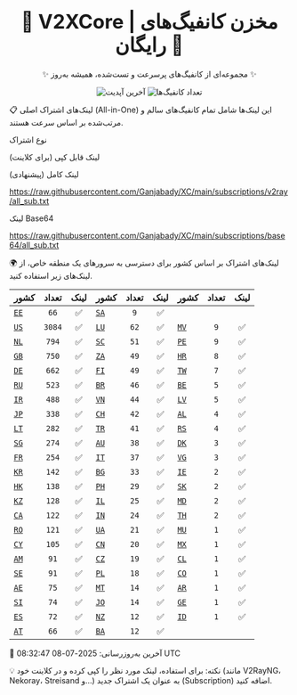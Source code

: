 <div align="center">
<h1 style="font-size: 2.5em; font-weight: bold;">🚀 V2XCore | مخزن کانفیگ‌های رایگان 🚀</h1>
<p>✨ مجموعه‌ای از کانفیگ‌های پرسرعت و تست‌شده، همیشه به‌روز ✨</p>

<p>
<img src="https://img.shields.io/badge/Updated-2025-07-08 08:32:47 UTC-blue?style=for-the-badge&logo=github" alt="آخرین آپدیت">
<img src="https://img.shields.io/badge/Configs-16164-green?style=for-the-badge&logo=serverless" alt="تعداد کانفیگ‌ها">
</p>
</div>

📋 لینک‌های اشتراک اصلی (All-in-One)
این لینک‌ها شامل تمام کانفیگ‌های سالم و مرتب‌شده بر اساس سرعت هستند.

نوع اشتراک

لینک قابل کپی (برای کلاینت)

لینک کامل (پیشنهادی)

https://raw.githubusercontent.com/Ganjabady/XC/main/subscriptions/v2ray/all_sub.txt

لینک Base64

https://raw.githubusercontent.com/Ganjabady/XC/main/subscriptions/base64/all_sub.txt

🌍 لینک‌های اشتراک بر اساس کشور
برای دسترسی به سرورهای یک منطقه خاص، از لینک‌های زیر استفاده کنید.

| کشور | تعداد | لینک | کشور | تعداد | لینک | کشور | تعداد | لینک |
| :--- | :---: | :---: | :--- | :---: | :---: | :--- | :---: | :---: |
| [`EE`](https://raw.githubusercontent.com/Ganjabady/XC/main/subscriptions/regions/EE.txt) | `66` | ✅ | [`SA`](https://raw.githubusercontent.com/Ganjabady/XC/main/subscriptions/regions/SA.txt) | `9` | ✅ |
| [`US`](https://raw.githubusercontent.com/Ganjabady/XC/main/subscriptions/regions/US.txt) | `3084` | ✅ | [`LU`](https://raw.githubusercontent.com/Ganjabady/XC/main/subscriptions/regions/LU.txt) | `62` | ✅ | [`MV`](https://raw.githubusercontent.com/Ganjabady/XC/main/subscriptions/regions/MV.txt) | `9` | ✅ |
| [`NL`](https://raw.githubusercontent.com/Ganjabady/XC/main/subscriptions/regions/NL.txt) | `794` | ✅ | [`SC`](https://raw.githubusercontent.com/Ganjabady/XC/main/subscriptions/regions/SC.txt) | `51` | ✅ | [`PE`](https://raw.githubusercontent.com/Ganjabady/XC/main/subscriptions/regions/PE.txt) | `9` | ✅ |
| [`GB`](https://raw.githubusercontent.com/Ganjabady/XC/main/subscriptions/regions/GB.txt) | `750` | ✅ | [`ZA`](https://raw.githubusercontent.com/Ganjabady/XC/main/subscriptions/regions/ZA.txt) | `49` | ✅ | [`HR`](https://raw.githubusercontent.com/Ganjabady/XC/main/subscriptions/regions/HR.txt) | `8` | ✅ |
| [`DE`](https://raw.githubusercontent.com/Ganjabady/XC/main/subscriptions/regions/DE.txt) | `662` | ✅ | [`FI`](https://raw.githubusercontent.com/Ganjabady/XC/main/subscriptions/regions/FI.txt) | `49` | ✅ | [`TW`](https://raw.githubusercontent.com/Ganjabady/XC/main/subscriptions/regions/TW.txt) | `7` | ✅ |
| [`RU`](https://raw.githubusercontent.com/Ganjabady/XC/main/subscriptions/regions/RU.txt) | `523` | ✅ | [`BR`](https://raw.githubusercontent.com/Ganjabady/XC/main/subscriptions/regions/BR.txt) | `46` | ✅ | [`BE`](https://raw.githubusercontent.com/Ganjabady/XC/main/subscriptions/regions/BE.txt) | `5` | ✅ |
| [`IR`](https://raw.githubusercontent.com/Ganjabady/XC/main/subscriptions/regions/IR.txt) | `488` | ✅ | [`VN`](https://raw.githubusercontent.com/Ganjabady/XC/main/subscriptions/regions/VN.txt) | `44` | ✅ | [`LV`](https://raw.githubusercontent.com/Ganjabady/XC/main/subscriptions/regions/LV.txt) | `5` | ✅ |
| [`JP`](https://raw.githubusercontent.com/Ganjabady/XC/main/subscriptions/regions/JP.txt) | `338` | ✅ | [`CH`](https://raw.githubusercontent.com/Ganjabady/XC/main/subscriptions/regions/CH.txt) | `42` | ✅ | [`AL`](https://raw.githubusercontent.com/Ganjabady/XC/main/subscriptions/regions/AL.txt) | `4` | ✅ |
| [`LT`](https://raw.githubusercontent.com/Ganjabady/XC/main/subscriptions/regions/LT.txt) | `282` | ✅ | [`TR`](https://raw.githubusercontent.com/Ganjabady/XC/main/subscriptions/regions/TR.txt) | `41` | ✅ | [`RS`](https://raw.githubusercontent.com/Ganjabady/XC/main/subscriptions/regions/RS.txt) | `4` | ✅ |
| [`SG`](https://raw.githubusercontent.com/Ganjabady/XC/main/subscriptions/regions/SG.txt) | `274` | ✅ | [`AU`](https://raw.githubusercontent.com/Ganjabady/XC/main/subscriptions/regions/AU.txt) | `38` | ✅ | [`DK`](https://raw.githubusercontent.com/Ganjabady/XC/main/subscriptions/regions/DK.txt) | `3` | ✅ |
| [`FR`](https://raw.githubusercontent.com/Ganjabady/XC/main/subscriptions/regions/FR.txt) | `254` | ✅ | [`IT`](https://raw.githubusercontent.com/Ganjabady/XC/main/subscriptions/regions/IT.txt) | `37` | ✅ | [`VG`](https://raw.githubusercontent.com/Ganjabady/XC/main/subscriptions/regions/VG.txt) | `3` | ✅ |
| [`KR`](https://raw.githubusercontent.com/Ganjabady/XC/main/subscriptions/regions/KR.txt) | `142` | ✅ | [`BG`](https://raw.githubusercontent.com/Ganjabady/XC/main/subscriptions/regions/BG.txt) | `33` | ✅ | [`IE`](https://raw.githubusercontent.com/Ganjabady/XC/main/subscriptions/regions/IE.txt) | `2` | ✅ |
| [`HK`](https://raw.githubusercontent.com/Ganjabady/XC/main/subscriptions/regions/HK.txt) | `138` | ✅ | [`PH`](https://raw.githubusercontent.com/Ganjabady/XC/main/subscriptions/regions/PH.txt) | `29` | ✅ | [`SK`](https://raw.githubusercontent.com/Ganjabady/XC/main/subscriptions/regions/SK.txt) | `2` | ✅ |
| [`KZ`](https://raw.githubusercontent.com/Ganjabady/XC/main/subscriptions/regions/KZ.txt) | `128` | ✅ | [`IL`](https://raw.githubusercontent.com/Ganjabady/XC/main/subscriptions/regions/IL.txt) | `25` | ✅ | [`MD`](https://raw.githubusercontent.com/Ganjabady/XC/main/subscriptions/regions/MD.txt) | `2` | ✅ |
| [`CA`](https://raw.githubusercontent.com/Ganjabady/XC/main/subscriptions/regions/CA.txt) | `122` | ✅ | [`IN`](https://raw.githubusercontent.com/Ganjabady/XC/main/subscriptions/regions/IN.txt) | `24` | ✅ | [`TH`](https://raw.githubusercontent.com/Ganjabady/XC/main/subscriptions/regions/TH.txt) | `2` | ✅ |
| [`RO`](https://raw.githubusercontent.com/Ganjabady/XC/main/subscriptions/regions/RO.txt) | `121` | ✅ | [`UA`](https://raw.githubusercontent.com/Ganjabady/XC/main/subscriptions/regions/UA.txt) | `21` | ✅ | [`MU`](https://raw.githubusercontent.com/Ganjabady/XC/main/subscriptions/regions/MU.txt) | `1` | ✅ |
| [`CY`](https://raw.githubusercontent.com/Ganjabady/XC/main/subscriptions/regions/CY.txt) | `105` | ✅ | [`CN`](https://raw.githubusercontent.com/Ganjabady/XC/main/subscriptions/regions/CN.txt) | `20` | ✅ | [`MX`](https://raw.githubusercontent.com/Ganjabady/XC/main/subscriptions/regions/MX.txt) | `1` | ✅ |
| [`AM`](https://raw.githubusercontent.com/Ganjabady/XC/main/subscriptions/regions/AM.txt) | `91` | ✅ | [`CZ`](https://raw.githubusercontent.com/Ganjabady/XC/main/subscriptions/regions/CZ.txt) | `19` | ✅ | [`CL`](https://raw.githubusercontent.com/Ganjabady/XC/main/subscriptions/regions/CL.txt) | `1` | ✅ |
| [`SE`](https://raw.githubusercontent.com/Ganjabady/XC/main/subscriptions/regions/SE.txt) | `91` | ✅ | [`PL`](https://raw.githubusercontent.com/Ganjabady/XC/main/subscriptions/regions/PL.txt) | `18` | ✅ | [`CO`](https://raw.githubusercontent.com/Ganjabady/XC/main/subscriptions/regions/CO.txt) | `1` | ✅ |
| [`AE`](https://raw.githubusercontent.com/Ganjabady/XC/main/subscriptions/regions/AE.txt) | `75` | ✅ | [`MT`](https://raw.githubusercontent.com/Ganjabady/XC/main/subscriptions/regions/MT.txt) | `14` | ✅ | [`AR`](https://raw.githubusercontent.com/Ganjabady/XC/main/subscriptions/regions/AR.txt) | `1` | ✅ |
| [`SI`](https://raw.githubusercontent.com/Ganjabady/XC/main/subscriptions/regions/SI.txt) | `74` | ✅ | [`JO`](https://raw.githubusercontent.com/Ganjabady/XC/main/subscriptions/regions/JO.txt) | `14` | ✅ | [`GE`](https://raw.githubusercontent.com/Ganjabady/XC/main/subscriptions/regions/GE.txt) | `1` | ✅ |
| [`ES`](https://raw.githubusercontent.com/Ganjabady/XC/main/subscriptions/regions/ES.txt) | `72` | ✅ | [`NZ`](https://raw.githubusercontent.com/Ganjabady/XC/main/subscriptions/regions/NZ.txt) | `12` | ✅ | [`ID`](https://raw.githubusercontent.com/Ganjabady/XC/main/subscriptions/regions/ID.txt) | `1` | ✅ |
| [`AT`](https://raw.githubusercontent.com/Ganjabady/XC/main/subscriptions/regions/AT.txt) | `66` | ✅ | [`BA`](https://raw.githubusercontent.com/Ganjabady/XC/main/subscriptions/regions/BA.txt) | `12` | ✅ |  |  |  |


🔄 آخرین به‌روزرسانی: 2025-07-08 08:32:47 UTC

💡 نکته: برای استفاده، لینک مورد نظر را کپی کرده و در کلاینت خود (مانند V2RayNG، Nekoray، Streisand و...) به عنوان یک اشتراک جدید (Subscription) اضافه کنید.

